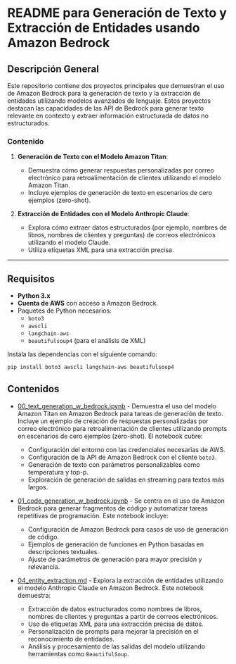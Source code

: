 # README para Generación de Texto y Extracción de Entidades usando Amazon Bedrock

## Descripción General

Este repositorio contiene dos proyectos principales que demuestran el uso de Amazon Bedrock para la generación de texto y la extracción de entidades utilizando modelos avanzados de lenguaje. Estos proyectos destacan las capacidades de las API de Bedrock para generar texto relevante en contexto y extraer información estructurada de datos no estructurados.

### Contenido

1. **Generación de Texto con el Modelo Amazon Titan**:
   - Demuestra cómo generar respuestas personalizadas por correo electrónico para retroalimentación de clientes utilizando el modelo Amazon Titan.
   - Incluye ejemplos de generación de texto en escenarios de cero ejemplos (zero-shot).

2. **Extracción de Entidades con el Modelo Anthropic Claude**:
   - Explora cómo extraer datos estructurados (por ejemplo, nombres de libros, nombres de clientes y preguntas) de correos electrónicos utilizando el modelo Claude.
   - Utiliza etiquetas XML para una extracción precisa.

---

## Requisitos

- **Python 3.x**
- **Cuenta de AWS** con acceso a Amazon Bedrock.
- Paquetes de Python necesarios:
  - `boto3`
  - `awscli`
  - `langchain-aws`
  - `beautifulsoup4` (para el análisis de XML)

Instala las dependencias con el siguiente comando:

```bash
pip install boto3 awscli langchain-aws beautifulsoup4
```

## Contenidos

- [00_text_generation_w_bedrock.ipynb](./00_text_generation_w_bedrock.ipynb) - Demuestra el uso del modelo Amazon Titan en Amazon Bedrock para tareas de generación de texto. Incluye un ejemplo de creación de respuestas personalizadas por correo electrónico para retroalimentación de clientes utilizando prompts en escenarios de cero ejemplos (zero-shot). El notebook cubre:
  - Configuración del entorno con las credenciales necesarias de AWS.
  - Configuración de la API de Amazon Bedrock con el cliente `boto3`.
  - Generación de texto con parámetros personalizables como temperatura y top-p.
  - Exploración de generación de salidas en streaming para textos más largos.

- [01_code_generation_w_bedrock.ipynb](./01_code_generation_w_bedrock.ipynb) - Se centra en el uso de Amazon Bedrock para generar fragmentos de código y automatizar tareas repetitivas de programación. Este notebook incluye:
  - Configuración de Amazon Bedrock para casos de uso de generación de código.
  - Ejemplos de generación de funciones en Python basadas en descripciones textuales.
  - Ajuste de parámetros de generación para mayor precisión y relevancia.

- [04_entity_extraction.md](./04_entity_extraction.md) - Explora la extracción de entidades utilizando el modelo Anthropic Claude en Amazon Bedrock. Este notebook demuestra:
  - Extracción de datos estructurados como nombres de libros, nombres de clientes y preguntas a partir de correos electrónicos.
  - Uso de etiquetas XML para una extracción precisa de datos.
  - Personalización de prompts para mejorar la precisión en el reconocimiento de entidades.
  - Análisis y procesamiento de las salidas del modelo utilizando herramientas como `BeautifulSoup`.
